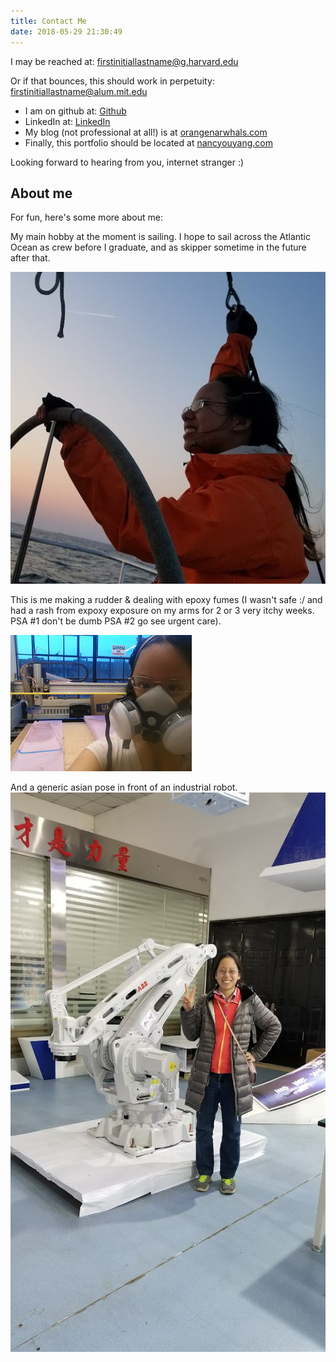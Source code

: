 ```yaml
---
title: Contact Me
date: 2018-05-29 21:30:49
---
```


I may be reached at:
firstinitiallastname@g.harvard.edu

Or if that bounces, this should work in perpetuity:
firstinitiallastname@alum.mit.edu

* I am on github at: [Github](https://github.com/nouyang/)
* LinkedIn at: [LinkedIn](https://www.linkedin.com/nouyang)
* My blog (not professional at all!) is at [orangenarwhals.com](http://orangenarwhals.com)
* Finally, this portfolio should be located at [nancyouyang.com](http://nancyouyang.com)

Looking forward to hearing from you, internet stranger :)

## About me
For fun, here's some more about me: 

My main hobby at the moment is sailing. I hope to sail across the Atlantic Ocean
as crew before I graduate, and as skipper sometime in the future after that.

![sailing somewhere near Cape Cod, shortly before sunset](profile_sailing2.jpg)

This is me making a rudder & dealing with epoxy fumes (I wasn't safe :/ and had
a rash from expoxy exposure on my arms for 2 or 3 very itchy weeks. PSA #1 don't
be dumb PSA #2 go see urgent care).

![Hello!](profile_mask.jpg)


And a generic asian pose in front of an industrial robot.
![Peaceful robot](peace2.jpg)
